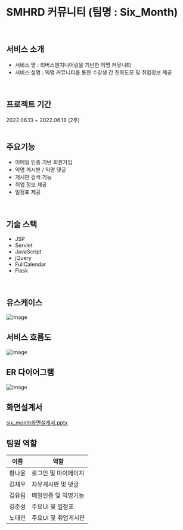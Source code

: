 # SMHRD 커뮤니티 (팀명 : Six_Month)
<br>

## 서비스 소개
* 서비스 명 : 리버스엔지니어링을 기반한 익명 커뮤니티 
* 서비스 설명 : 익명 커뮤니티를 통한 수강생 간 친목도모 및 취업정보 제공 
<br>

## 프로젝트 기간
2022.06.13 ~ 2022.06.18 (2주)
<br>
<br>
## 주요기능 
* 이메일 인증 기반 회원가입
* 익명 게시판 / 익명 댓글
* 게시판 검색 기능
* 취업 정보 제공 
* 일정표 제공 
<br>

## 기술 스택
* JSP
* Servlet
* JavaScript
* jQuery
* FullCalendar
* Flask

<br>

## 유스케이스
![image](https://user-images.githubusercontent.com/105588954/184540298-6e1e11ad-1f7b-45e6-8444-a7fb4e2bd5d0.png)
<br>

## 서비스 흐름도
![image](https://user-images.githubusercontent.com/105588954/184540483-c2eae149-b0b3-4f0f-8a24-85f8725ef257.png)
<br>

## ER 다이어그램
![image](https://user-images.githubusercontent.com/105588954/184540393-272a3e86-3c60-4dce-86bf-19763da76760.png)
<br>

## 화면설계서
[six_month화면설계서.pptx](https://github.com/2022-SMHRD-KDT-BigData-6/Six_MonthRepo/files/9333480/six_month.pptx)
<br>

## 팀원 역할
| 이름    | 역할                      |
|------|------------|
| 황나윤  |로그인 및 마이페이지| 
| 김재우  |자유게시판 및 댓글
| 김유림  |메일인증 및 익명기능 |
| 김준성  |주요UI 및 일정표 |   
| 노태민  |주요UI 및 취업게시판 |

